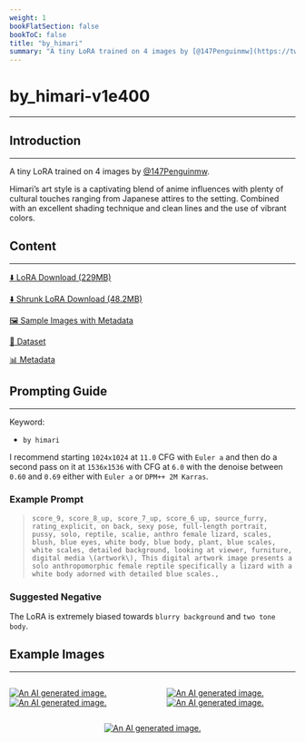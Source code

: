 ```yaml
---
weight: 1
bookFlatSection: false
bookToC: false
title: "by_himari"
summary: "A tiny LoRA trained on 4 images by [@147Penguinmw](https://twitter.com/147Penguinmw)."
---
```


<!--markdownlint-disable MD025 MD033 -->

# by_himari-v1e400

---

## Introduction

---

A tiny LoRA trained on 4 images by [@147Penguinmw](https://twitter.com/147Penguinmw).

Himari’s art style is a captivating blend of anime influences with plenty of cultural touches ranging from Japanese attires to the setting. Combined with an excellent shading technique and clean lines and the use of vibrant colors.

## Content

---

[⬇️ LoRA Download (229MB)](https://huggingface.co/k4d3/yiff_toolkit/resolve/main/ponyxl_loras/by_himari-v1e400.safetensors?download=true)

[⬇️ Shrunk LoRA Download (48.2MB)](https://huggingface.co/k4d3/yiff_toolkit/resolve/main/ponyxl_loras_shrunk_2/by_himari-v1e400_frockpt1_th-3.55.safetensors?download=true)

[🖼️ Sample Images with Metadata](https://huggingface.co/k4d3/yiff_toolkit/tree/main/static/{})

[📐 Dataset](https://huggingface.co/datasets/k4d3/furry/tree/main/by_himari)

[📊 Metadata](https://huggingface.co/k4d3/yiff_toolkit/raw/main/ponyxl_loras/by_himari-v1e400.json)

## Prompting Guide

---

Keyword:

- `by himari`

I recommend starting `1024x1024` at `11.0` CFG with `Euler a` and then do a second pass on it at `1536x1536` with CFG at `6.0` with the denoise between `0.60` and `0.69` either with `Euler a` or `DPM++ 2M Karras`.

### Example Prompt

> `score_9, score_8_up, score_7_up, score_6_up, source_furry, rating_explicit, on back, sexy pose, full-length portrait, pussy, solo, reptile, scalie, anthro female lizard, scales, blush, blue eyes, white body, blue body, plant, blue scales, white scales, detailed background, looking at viewer, furniture, digital media \(artwork\), This digital artwork image presents a solo anthropomorphic female reptile specifically a lizard with a white body adorned with detailed blue scales.,`

### Suggested Negative

The LoRA is extremely biased towards `blurry background` and `two tone body`.

## Example Images

---

<div style="display: flex; justify-content: space-between;">
  <div style="display: flex; justify-content: space-between; width: 45%;">

[![An AI generated image.](https://huggingface.co/k4d3/yiff_toolkit/resolve/main/static/by_himari/00000418-04190818.png)](https://huggingface.co/k4d3/yiff_toolkit/resolve/main/static/by_himari/00000418-04190818.png)
[![An AI generated image.](https://huggingface.co/k4d3/yiff_toolkit/resolve/main/static/by_himari/00001078-04190837.png)](https://huggingface.co/k4d3/yiff_toolkit/resolve/main/static/by_himari/00001078-04190837.png)

</div>
  <div style="display: flex; justify-content: space-between; width: 45%;">

[![An AI generated image.](https://huggingface.co/k4d3/yiff_toolkit/resolve/main/static/by_himari/00000005-06011347-small.png)](https://huggingface.co/k4d3/yiff_toolkit/resolve/main/static/by_himari/00000005-06011347.png)
[![An AI generated image.](https://huggingface.co/k4d3/yiff_toolkit/resolve/main/static/by_himari/00000007-06011350-small.png)](https://huggingface.co/k4d3/yiff_toolkit/resolve/main/static/by_himari/00000007-06011350.png)

  </div>
</div>
<div style="display: flex; justify-content: center;">

[![An AI generated image.](https://huggingface.co/k4d3/yiff_toolkit/resolve/main/static/by_himari/00000033-06011636-small.png)](https://huggingface.co/k4d3/yiff_toolkit/resolve/main/static/by_himari/00000033-06011636.png)

</div>
